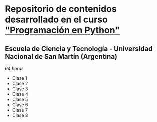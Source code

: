 
# Repositorio de contenidos desarrollado en el curso ["Programación en Python"](https://github.com/python-unsam/UNSAM_2020c2_Python)

## Escuela de Ciencia y Tecnología - Universidad Nacional de San Martín (Argentina)

*64 horas*

* Clase 1
* Clase 2
* Clase 3
* Clase 4
* Clase 5
* Clase 6
* Clase 7
* Clase 8
